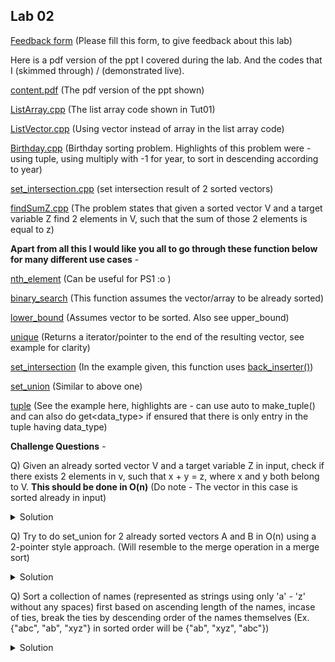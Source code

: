 ## Lab 02

  [Feedback form](https://docs.google.com/forms/d/e/1FAIpQLScLeIezAu3Bueokx98FzaNraoK_90lxMd6trBRnnNLXKQjojg/viewform?usp=sf_link) (Please fill this form, to give feedback about this lab)

Here is a pdf version of the ppt I covered during the lab. And the codes that I (skimmed through) / (demonstrated live).

  [content.pdf](https://sidhant007.github.io/CS2040C/lab02/content.pdf) (The pdf version of the ppt shown)

  [ListArray.cpp](https://sidhant007.github.io/CS2040C/lab02/ListArray.cpp) (The list array code shown in Tut01)

  [ListVector.cpp](https://sidhant007.github.io/CS2040C/lab02/ListVector.cpp) (Using vector instead of array in the list array code) 

  [Birthday.cpp](https://sidhant007.github.io/CS2040C/lab02/Birthday.cpp) (Birthday sorting problem. Highlights of this problem were - using tuple, using multiply with -1 for year, to sort in descending according to year)

  [set_intersection.cpp](https://sidhant007.github.io/CS2040C/lab02/set_intersection.cpp) (set intersection result of 2 sorted vectors)

  [findSumZ.cpp](https://sidhant007.github.io/CS2040C/lab02/findSumZ.cpp) (The problem states that given a sorted vector V and a target variable Z find 2 elements in V, such that the sum of those 2 elements is equal to z)

  **Apart from all this I would like you all to go through these function below for many different use cases** - 

  [nth_element](http://en.cppreference.com/w/cpp/algorithm/nth_element) (Can be useful for PS1 :o )

  [binary_search](http://en.cppreference.com/w/cpp/algorithm/binary_search) (This function assumes the vector/array to be already sorted)

  [lower_bound](http://en.cppreference.com/w/cpp/algorithm/lower_bound) (Assumes vector to be sorted. Also see upper_bound)
  
  [unique](http://en.cppreference.com/w/cpp/algorithm/unique) (Returns a iterator/pointer to the end of the resulting vector, see example for clarity)

  [set_intersection](http://en.cppreference.com/w/cpp/algorithm/set_intersection) (In the example given, this function uses [back_inserter()](http://en.cppreference.com/w/cpp/iterator/back_inserter))

  [set_union](http://en.cppreference.com/w/cpp/algorithm/set_union) (Similar to above one)
  
  [tuple](http://en.cppreference.com/w/cpp/utility/tuple/get) (See the example here, highlights are - can use auto to make_tuple() and can also do get&lt;data_type&gt; if ensured that there is only entry in the tuple having data_type)

**Challenge Questions** - 

Q) Given an already sorted vector V and a target variable Z in input, check if there exists 2 elements in v, such that x + y = z, where x and y both belong to V. **This should be done in O(n)** (Do note - The vector in this case is sorted already in input)

<details>
  <summary>Solution</summary>
  NA
</details>

Q) Try to do set_union for 2 already sorted vectors A and B in O(n) using a 2-pointer style approach. (Will resemble to the merge operation in a merge sort)

<details>
  <summary>Solution</summary>
  NA
</details>

Q) Sort a collection of names (represented as strings using only 'a' - 'z' without any spaces) first based on ascending length of the names, incase of ties, break the ties by descending order of the names themselves (Ex. {"abc", "ab", "xyz"} in sorted order will be {"ab", "xyz", "abc"})

<details>
  <summary>Solution</summary>
  NA
</details>
